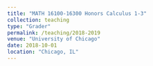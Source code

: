 ```yaml
---
title: "MATH 16100-16300 Honors Calculus 1-3"
collection: teaching
type: "Grader"
permalink: /teaching/2018-2019
venue: "University of Chicago"
date: 2018-10-01
location: "Chicago, IL"
---
```


